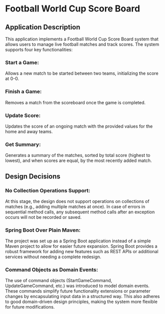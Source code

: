 # Football World Cup Score Board

## Application Description
This application implements a Football World Cup Score Board system that allows users to manage live football matches and track scores. 
The system supports four key functionalities:

### Start a Game: 
Allows a new match to be started between two teams, initializing the score at 0-0.
### Finish a Game: 
Removes a match from the scoreboard once the game is completed.
### Update Score: 
Updates the score of an ongoing match with the provided values for the home and away teams.
### Get Summary: 
Generates a summary of the matches, sorted by total score (highest to lowest), and when scores are equal, by the most recently added match.

## Design Decisions
### No Collection Operations Support:
At this stage, the design does not support operations on collections of matches (e.g., adding multiple matches at once). In case of errors in sequential method calls, any subsequent method calls after an exception occurs will not be recorded or saved.

### Spring Boot Over Plain Maven:
The project was set up as a Spring Boot application instead of a simple Maven project to allow for easier future expansion. Spring Boot provides a robust framework for adding new features such as REST APIs or additional services without needing a complete redesign.

### Command Objects as Domain Events:
The use of command objects (StartGameCommand, UpdateGameCommand, etc.) was introduced to model domain events. These commands simplify future functionality extensions or parameter changes by encapsulating input data in a structured way. This also adheres to good domain-driven design principles, making the system more flexible for future modifications.